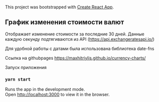This project was bootstrapped with [Create React App](https://github.com/facebook/create-react-app).

## График изменения стоимости валют

Отображает изменение стоимости за последние 30 дней. Данные каждую секунду подтягиваются из API (https://api.exchangeratesapi.io/)

Для удобной работы с датами была использована библиотека date-fns

Ссылка на githubpages https://maxhitriylis.github.io/currency-charts/

Запуск приложения

### `yarn start`

Runs the app in the development mode.<br />
Open [http://localhost:3000](http://localhost:3000) to view it in the browser.